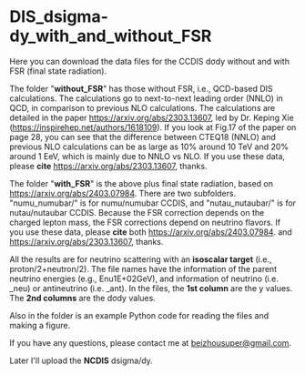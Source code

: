# DIS_dsigma-dy_with_and_without_FSR
 
Here you can download the data files for the CCDIS dσdy without and with FSR (final state radiation).
 
The folder "**without_FSR**" has those without FSR, i.e., QCD-based DIS calculations. The calculations go to next-to-next leading order (NNLO) in QCD, in comparison to previous NLO calculations. The calculations are detailed in the paper https://arxiv.org/abs/2303.13607, led by Dr. Keping Xie (https://inspirehep.net/authors/1618109). 
If you look at Fig.17 of the paper on page 28, you can see that the difference between CTEQ18 (NNLO) and previous NLO calculations can be as large as 10% around 10 TeV and 20% around 1 EeV, which is mainly due to NNLO vs NLO. If you use these data, please **cite** https://arxiv.org/abs/2303.13607, thanks.
 
The folder "**with_FSR**" is the above plus final state radiation, based on https://arxiv.org/abs/2403.07984.
There are two subfolders. "numu_numubar/" is for numu/numubar CCDIS, and "nutau_nutaubar/" is for nutau/nutaubar CCDIS. Because the FSR correction depends on the charged lepton mass, the FSR corrections depend on neutrino flavors. If you use these data, please **cite** both https://arxiv.org/abs/2403.07984. and https://arxiv.org/abs/2303.13607, thanks.
 
All the results are for neutrino scattering with an **isoscalar target** (i.e., proton/2+neutron/2). 
The file names have the information of the parent neutrino energies (e.g., Enu1E+02GeV), and information of neutrino (i.e. _neu) or antineutrino (i.e. _ant).
In the files, the **1st column** are the y values. The **2nd columns** are the dσdy values.
 
Also in the folder is an example Python code for reading the files and making a figure.
  
If you have any questions, please contact me at beizhousuper@gmail.com. 
 
Later I'll upload the **NCDIS** dsigma/dy.
